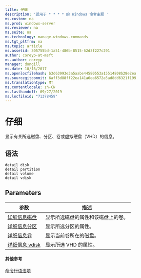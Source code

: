 ```yaml
---
title: 仔细
description: '适用于 * * * * 的 Windows 命令主题 '
ms.custom: na
ms.prod: windows-server
ms.reviewer: na
ms.suite: na
ms.technology: manage-windows-commands
ms.tgt_pltfrm: na
ms.topic: article
ms.assetid: 305755bd-1a51-486b-8515-62d3f227c291
author: coreyp-at-msft
ms.author: coreyp
manager: dongill
ms.date: 10/16/2017
ms.openlocfilehash: b3d63993e3a5aabe44580553a15514808b28e2ea
ms.sourcegitcommit: 6aff3d88ff22ea141a6ea6572a5ad8dd6321f199
ms.translationtype: MT
ms.contentlocale: zh-CN
ms.lasthandoff: 09/27/2019
ms.locfileid: "71378459"
---
```

# <a name="detail"></a>仔细



显示有关所选磁盘、分区、卷或虚拟硬盘（VHD）的信息。

## <a name="syntax"></a>语法

```
detail disk
detail partition
detail volume 
detail vdisk
```

## <a name="parameters"></a>Parameters

|参数|描述|
|---------|-----------|
|[详细信息磁盘](detail-disk.md)|显示所选磁盘的属性和该磁盘上的卷。|
|[详细信息分区](detail-partition.md)|显示所选分区的属性。|
|[详细信息卷](detail-volume.md)|显示当前卷所在的磁盘。|
|[详细信息 vdisk](detail-vdisk.md)|显示所选 VHD 的属性。|

#### <a name="additional-references"></a>其他参考

[命令行语法项](command-line-syntax-key.md)

